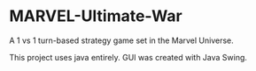 # MARVEL-Ultimate-War
A 1 vs 1 turn-based strategy game set in the Marvel Universe.

This project uses java entirely. GUI was created with Java Swing.
